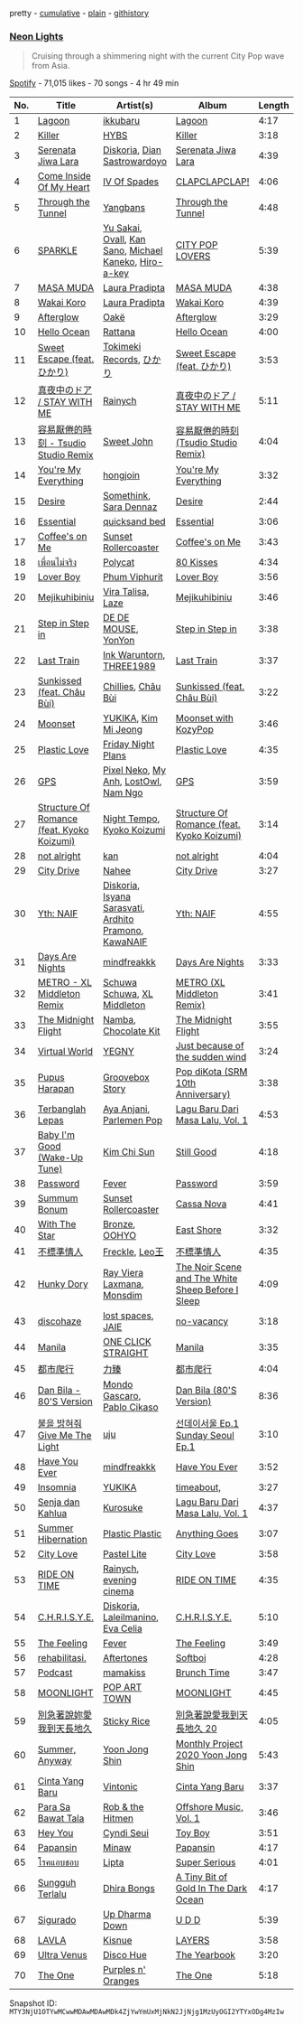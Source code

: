 pretty - [cumulative](/playlists/cumulative/37i9dQZF1DWZQ9qjpEt3QA.md) - [plain](/playlists/plain/37i9dQZF1DWZQ9qjpEt3QA) - [githistory](https://github.githistory.xyz/mackorone/spotify-playlist-archive/blob/main/playlists/plain/37i9dQZF1DWZQ9qjpEt3QA)

### [Neon Lights](https://open.spotify.com/playlist/37i9dQZF1DWZQ9qjpEt3QA)

> Cruising through a shimmering night with the current City Pop wave from Asia.

[Spotify](https://open.spotify.com/user/spotify) - 71,015 likes - 70 songs - 4 hr 49 min

| No. | Title | Artist(s) | Album | Length |
|---|---|---|---|---|
| 1 | [Lagoon](https://open.spotify.com/track/3NLMY8Wh4hUC32sPANETIA) | [ikkubaru](https://open.spotify.com/artist/3jOVGGa69UVA6d1InnQabx) | [Lagoon](https://open.spotify.com/album/2QGfhTS180MI7eSFO0Uc8E) | 4:17 |
| 2 | [Killer](https://open.spotify.com/track/0skOmSnfoOEOjCvkkvymhz) | [HYBS](https://open.spotify.com/artist/4mr4X9nJC8DPlNukWbgAaI) | [Killer](https://open.spotify.com/album/1PAYLLRK9lMJQVZlWpPkjr) | 3:18 |
| 3 | [Serenata Jiwa Lara](https://open.spotify.com/track/7ivFVBVYH5akFOtOAyeJ4j) | [Diskoria](https://open.spotify.com/artist/4Z9pg3LzMfuuSgl3hMDYuG), [Dian Sastrowardoyo](https://open.spotify.com/artist/2z03bPWIFofruoPDCNj7GG) | [Serenata Jiwa Lara](https://open.spotify.com/album/3nDWFZkpTnxeyAHs4348DQ) | 4:39 |
| 4 | [Come Inside Of My Heart](https://open.spotify.com/track/3Eb5sztvEMa0Mqnb8DUAlU) | [IV Of Spades](https://open.spotify.com/artist/4k9wp4ipHdA1bu1T4x1ZTG) | [CLAPCLAPCLAP!](https://open.spotify.com/album/5mGR6qKnpILzSzq1yyAUXk) | 4:06 |
| 5 | [Through the Tunnel](https://open.spotify.com/track/0yuCGyf9UYFjoxQuJqJTm3) | [Yangbans](https://open.spotify.com/artist/2YnwThp48Nrhtf7JIBCpbu) | [Through the Tunnel](https://open.spotify.com/album/1AGVQTchxNPR1BCLzK83CI) | 4:48 |
| 6 | [SPARKLE](https://open.spotify.com/track/14Z9RrWIwkULvaOpppqAxb) | [Yu Sakai](https://open.spotify.com/artist/2rgC29v3ZYaGgbzPGh3d9Y), [Ovall](https://open.spotify.com/artist/5fajxqVLxJxAzMvZn0AGIv), [Kan Sano](https://open.spotify.com/artist/5b3ZFm6P1lpZIASMDnBDs9), [Michael Kaneko](https://open.spotify.com/artist/36a3BbcVBJMiBGeHzpAxHb), [Hiro\-a\-key](https://open.spotify.com/artist/3xST4IdzibYK6K3IAtcaVe) | [CITY POP LOVERS](https://open.spotify.com/album/3Npp8Wobd8XRztK3xVVu48) | 5:39 |
| 7 | [MASA MUDA](https://open.spotify.com/track/0eSwUxNz2EFlGC7Wn5Lsra) | [Laura Pradipta](https://open.spotify.com/artist/3DjOjSvtE3thRSMBeBR4kH) | [MASA MUDA](https://open.spotify.com/album/53E46YfYxg4Wbogp1ihzSV) | 4:38 |
| 8 | [Wakai Koro](https://open.spotify.com/track/0diQ8YqtdoCaxy2xovKsMi) | [Laura Pradipta](https://open.spotify.com/artist/3DjOjSvtE3thRSMBeBR4kH) | [Wakai Koro](https://open.spotify.com/album/63teHEBVLWZYKuQtUDIjtL) | 4:39 |
| 9 | [Afterglow](https://open.spotify.com/track/38wNASXJl6tNRoVFpnctt9) | [Oakë](https://open.spotify.com/artist/5FFEE3urupCaWwOzfAfV4I) | [Afterglow](https://open.spotify.com/album/44WOydQRUhz1JihfRZT6Zi) | 3:29 |
| 10 | [Hello Ocean](https://open.spotify.com/track/31f410ElY7WUXOs51HVtmx) | [Rattana](https://open.spotify.com/artist/3cvn81dfHNBsjPglcn9XeL) | [Hello Ocean](https://open.spotify.com/album/4kl4SGRxJut7Lk069v2DPb) | 4:00 |
| 11 | [Sweet Escape \(feat\. ひかり\)](https://open.spotify.com/track/6Whj4AAx1Y2xSCJhpRvTpt) | [Tokimeki Records](https://open.spotify.com/artist/73vrL9RiKlSaQFo2izavC1), [ひかり](https://open.spotify.com/artist/7FqXFvzwNYVhW12u5O3yUc) | [Sweet Escape \(feat\. ひかり\)](https://open.spotify.com/album/6QWulBLmOcERqXcs2tSxh6) | 3:53 |
| 12 | [真夜中のドア / STAY WITH ME](https://open.spotify.com/track/7pFNLw96R1V5Yxwu0Pw3ie) | [Rainych](https://open.spotify.com/artist/3dTzeO0QCd86cXSgQ04Y3r) | [真夜中のドア / STAY WITH ME](https://open.spotify.com/album/410VVfLKnd8YjwPRCZi4hI) | 5:11 |
| 13 | [容易厭倦的時刻 \- Tsudio Studio Remix](https://open.spotify.com/track/308LFXPTq5qZgqZpKzBr33) | [Sweet John](https://open.spotify.com/artist/78UcIEW1VFh2WOgNk0E7mm) | [容易厭倦的時刻 \(Tsudio Studio Remix\)](https://open.spotify.com/album/3LxPlbXVlRges9ZoZbkwv5) | 4:04 |
| 14 | [You're My Everything](https://open.spotify.com/track/77wZQJsPyqE4hYg2AXsNhu) | [hongjoin](https://open.spotify.com/artist/2zDF6PeSxBlLKma4IMAlLu) | [You're My Everything](https://open.spotify.com/album/6S5BlJeryFRwxm6ApQ6ncz) | 3:32 |
| 15 | [Desire](https://open.spotify.com/track/3xnBJVytupb5FhfOHwjwER) | [Somethink](https://open.spotify.com/artist/7L8UCXrauhPxujACcmrExI), [Sara Dennaz](https://open.spotify.com/artist/7EWf5ShQantyDNV3dYtTst) | [Desire](https://open.spotify.com/album/1BssOlfQL1Mc4BKMzmRXDG) | 2:44 |
| 16 | [Essential](https://open.spotify.com/track/5jtEduKSyyJXEE6IbZFLJR) | [quicksand bed](https://open.spotify.com/artist/5PHCGqnqL1dzGEud0XL2ym) | [Essential](https://open.spotify.com/album/6WdkSCs0MlShCNo8FQTNC0) | 3:06 |
| 17 | [Coffee's on Me](https://open.spotify.com/track/3P2bJaakq9DyvGCco9Ddhx) | [Sunset Rollercoaster](https://open.spotify.com/artist/7BqRcZsHYYQeqMAOp7e532) | [Coffee's on Me](https://open.spotify.com/album/0dFsQp0ZUhABhxJX0eeBeD) | 3:43 |
| 18 | [เพื่อนไม่จริง](https://open.spotify.com/track/05WHgjtWx32x40VmFkLnOd) | [Polycat](https://open.spotify.com/artist/1ssEwBiz4ZKrbgR6o8vOeg) | [80 Kisses](https://open.spotify.com/album/4z8dyovQ2XGFESeEeRam95) | 4:34 |
| 19 | [Lover Boy](https://open.spotify.com/track/2rd4FH1cSaWGc0ZiUaMbX9) | [Phum Viphurit](https://open.spotify.com/artist/5mqguTgtaoCMNMZD6txCh6) | [Lover Boy](https://open.spotify.com/album/6q6pANmFQbMk7KzlzNeBep) | 3:56 |
| 20 | [Mejikuhibiniu](https://open.spotify.com/track/0wBdb4pmz0hyyI0M6ilZTy) | [Vira Talisa](https://open.spotify.com/artist/51Ssgb0bFNfHyAXc3Fpmuv), [Laze](https://open.spotify.com/artist/1IqTdUbQ33vM6tbV1fiWKZ) | [Mejikuhibiniu](https://open.spotify.com/album/5ErP3mluV25TH2ncKKcWM4) | 3:46 |
| 21 | [Step in Step in](https://open.spotify.com/track/0qzFZw1TWpnc2XyGM8lhKs) | [DE DE MOUSE](https://open.spotify.com/artist/1mZtAFuxFAgqmTCqfKLWoj), [YonYon](https://open.spotify.com/artist/31cQ1UZ89lT9gFf6bvADZl) | [Step in Step in](https://open.spotify.com/album/43riaF3pwPBkCthmadVPu4) | 3:38 |
| 22 | [Last Train](https://open.spotify.com/track/3QnxZYQmOOvIRtVj3i9Ipa) | [Ink Waruntorn](https://open.spotify.com/artist/1Twi7NfmUzbXF7lEMaGCqF), [THREE1989](https://open.spotify.com/artist/43pUK083tLA3lk3JQr5ATn) | [Last Train](https://open.spotify.com/album/4XVsm1ov9k7FLTotdBG82G) | 3:37 |
| 23 | [Sunkissed \(feat\. Châu Bùi\)](https://open.spotify.com/track/1HQcB17Uevy4vdHlsuqCqe) | [Chillies](https://open.spotify.com/artist/2xvW7dgL1640K8exTcRMS4), [Châu Bùi](https://open.spotify.com/artist/6mKDR6IdsyqRp38x1uigAR) | [Sunkissed \(feat\. Châu Bùi\)](https://open.spotify.com/album/2greZVau20V2fjDYKe7PcK) | 3:22 |
| 24 | [Moonset](https://open.spotify.com/track/1fQrmSaN8EOxbZQrFcihQZ) | [YUKIKA](https://open.spotify.com/artist/4RfI1z9u2xIc5Qnqac4JbO), [Kim Mi Jeong](https://open.spotify.com/artist/62i8ukH7NagOk7lZE6B3xA) | [Moonset with KozyPop](https://open.spotify.com/album/1XULv2rBeMhr16Pq3HFP19) | 3:46 |
| 25 | [Plastic Love](https://open.spotify.com/track/0K9rIsZfdlzAoOEWyeFQYM) | [Friday Night Plans](https://open.spotify.com/artist/71YfYiTx6KAZFJfKaNYueQ) | [Plastic Love](https://open.spotify.com/album/0r4h34q8ZTo1LvtXb1fIG6) | 4:35 |
| 26 | [GPS](https://open.spotify.com/track/7mSXu1Q76JGPLYolCKp3Xw) | [Pixel Neko](https://open.spotify.com/artist/6lKBdKySIpWUb4tA7hYzU7), [My Anh](https://open.spotify.com/artist/3C9BZr3AmjZ89zzcOdkA4i), [LostOwl](https://open.spotify.com/artist/2nO3NsrkKhV3cBI7X1wYbb), [Nam Ngo](https://open.spotify.com/artist/5rEpvWrgw0tvax27frKVlH) | [GPS](https://open.spotify.com/album/1dabh9kedSOCHQSXE1cYsN) | 3:59 |
| 27 | [Structure Of Romance \(feat\. Kyoko Koizumi\)](https://open.spotify.com/track/4KPJNptJJe00Jy3YBMXqe4) | [Night Tempo](https://open.spotify.com/artist/76B4kqqCUdVdAo9AG5LNWF), [Kyoko Koizumi](https://open.spotify.com/artist/47CIQFAst7iOrRZ16XOfP8) | [Structure Of Romance \(feat\. Kyoko Koizumi\)](https://open.spotify.com/album/4YDaCT2bUZtIEaXhjAM100) | 3:14 |
| 28 | [not alright](https://open.spotify.com/track/3qvK5qHvwP1mX6g9lOF2dJ) | [kan](https://open.spotify.com/artist/1lBTgx2dax8DTyeZ4URvzZ) | [not alright](https://open.spotify.com/album/4UrsL2atzrnEEeVeSxlfRB) | 4:04 |
| 29 | [City Drive](https://open.spotify.com/track/1lKA6Qy1QbzSeF0Ec7iolp) | [Nahee](https://open.spotify.com/artist/5uTRxWUE0w5hHOui1lbQjD) | [City Drive](https://open.spotify.com/album/2oAZ4ieVQt9DWutbX2jKB1) | 3:27 |
| 30 | [Yth: NAIF](https://open.spotify.com/track/0YuZ7HexTHIw6Dm2n9ZDab) | [Diskoria](https://open.spotify.com/artist/4Z9pg3LzMfuuSgl3hMDYuG), [Isyana Sarasvati](https://open.spotify.com/artist/05CRzFTp7TouOXPuH6Tapu), [Ardhito Pramono](https://open.spotify.com/artist/3TkSKriI4EZmTxSFyzs0fd), [KawaNAIF](https://open.spotify.com/artist/3VRqVXKE255LdwstWIkl0W) | [Yth: NAIF](https://open.spotify.com/album/4nANc60JTeBPqn2j2ZvJZl) | 4:55 |
| 31 | [Days Are Nights](https://open.spotify.com/track/2zSpr0FRXXuXzUtwK80bPF) | [mindfreakkk](https://open.spotify.com/artist/72eq3oLf1MBNNAZNv0Ua0a) | [Days Are Nights](https://open.spotify.com/album/7fxotoulbnoQ3r5z5MztBM) | 3:33 |
| 32 | [METRO \- XL Middleton Remix](https://open.spotify.com/track/52QdtRrirgHtZJ6JLSbpD8) | [Schuwa Schuwa](https://open.spotify.com/artist/3Zcl5m1Mre2ZlfVU7xYSC8), [XL Middleton](https://open.spotify.com/artist/6jvRzmQ1J8Kr2QEi6JzQmh) | [METRO \(XL Middleton Remix\)](https://open.spotify.com/album/4QAelJ3mjmDtK9tkGOblvV) | 3:41 |
| 33 | [The Midnight Flight](https://open.spotify.com/track/5dkRhWKooE7u39PHvke1i2) | [Namba](https://open.spotify.com/artist/3f6vHFzOFH0pHidakH57Gy), [Chocolate Kit](https://open.spotify.com/artist/4j5XaWuESB6OHy4Eblktqw) | [The Midnight Flight](https://open.spotify.com/album/5h87AL0dOom7DOBgmFkgCK) | 3:55 |
| 34 | [Virtual World](https://open.spotify.com/track/3GlQyFwsP9SbqDbLws67FO) | [YEGNY](https://open.spotify.com/artist/2bLAgTUhO43UF0DhE7Rrm4) | [Just because of the sudden wind](https://open.spotify.com/album/5xiBNgDcroZnam0CXegDOu) | 3:24 |
| 35 | [Pupus Harapan](https://open.spotify.com/track/1ABvISIP8cNOF3T8krbYC7) | [Groovebox Story](https://open.spotify.com/artist/4bHOW2FNQ5JAEWBAQoVQB5) | [Pop diKota \(SRM 10th Anniversary\)](https://open.spotify.com/album/200pEAgk87ajUpHGty4MDJ) | 3:38 |
| 36 | [Terbanglah Lepas](https://open.spotify.com/track/0mLvVZ14uhcPI7dbOJ69Un) | [Aya Anjani](https://open.spotify.com/artist/3nslXNEDlUex5fcETXA5Lf), [Parlemen Pop](https://open.spotify.com/artist/4GPfmTXPBtz1eIdrdNOB3e) | [Lagu Baru Dari Masa Lalu, Vol\. 1](https://open.spotify.com/album/5b2swSWZfAc8EZ5v0VTzSi) | 4:53 |
| 37 | [Baby I'm Good \(Wake\-Up Tune\)](https://open.spotify.com/track/0Dhd8t73mR5sqwDOO21ag2) | [Kim Chi Sun](https://open.spotify.com/artist/6R5x0FCE48rOtZjazPbRyh) | [Still Good](https://open.spotify.com/album/4qBbqh8QtYLOHyRbpQ2nZx) | 4:18 |
| 38 | [Password](https://open.spotify.com/track/3Th1HFNWilrRJyIvjBxNj5) | [Fever](https://open.spotify.com/artist/78emMqMZWaWiYUGSlXwIxw) | [Password](https://open.spotify.com/album/4rgVJF3Omwi23EJ0Nvc8ec) | 3:59 |
| 39 | [Summum Bonum](https://open.spotify.com/track/1i0GPOOiWudGbWlApdADbp) | [Sunset Rollercoaster](https://open.spotify.com/artist/7BqRcZsHYYQeqMAOp7e532) | [Cassa Nova](https://open.spotify.com/album/7qDgQiJVHJwOiFtYCBYIxn) | 4:41 |
| 40 | [With The Star](https://open.spotify.com/track/5v7RICydLLBV5AKoCRmfrG) | [Bronze](https://open.spotify.com/artist/4YJiSEvipvRRttmmpvT3U7), [OOHYO](https://open.spotify.com/artist/50Zu2bK9y5UAtD0jcqk5VX) | [East Shore](https://open.spotify.com/album/3haGGKVIiuJ8wlJBriAhPP) | 3:32 |
| 41 | [不標準情人](https://open.spotify.com/track/5TlQjk6LfvsGbnNOR555va) | [Freckle](https://open.spotify.com/artist/0LWVgqTRkGQkN6Txprc6LF), [Leo王](https://open.spotify.com/artist/5Zn94mKQQYVZUvhiIXeXdP) | [不標準情人](https://open.spotify.com/album/5ue5bCo48QRPUOi7y8Egj1) | 4:35 |
| 42 | [Hunky Dory](https://open.spotify.com/track/79s8CsG6AxcfPxyLVvlFqf) | [Ray Viera Laxmana](https://open.spotify.com/artist/4d71lT61WEn2SsjEgeSbBf), [Monsdim](https://open.spotify.com/artist/4TSyT8NNuZfgzHVAfsnkQv) | [The Noir Scene and The White Sheep Before I Sleep](https://open.spotify.com/album/551bI1L2hl1saZBLyALX0t) | 4:09 |
| 43 | [discohaze](https://open.spotify.com/track/7x7CRaBCFtmKFAbc9N3iwx) | [lost spaces](https://open.spotify.com/artist/387YZVajWRq3ZPiCxiX07b), [JAIE](https://open.spotify.com/artist/74Zk4BaTpscIf6k04UoCds) | [no\-vacancy](https://open.spotify.com/album/5DrKVvCMN1ail6mAmnobXq) | 3:18 |
| 44 | [Manila](https://open.spotify.com/track/32OLhhBNdDypGemTbxDavN) | [ONE CLICK STRAIGHT](https://open.spotify.com/artist/457BGAQIRpxlvY5gcbDjUQ) | [Manila](https://open.spotify.com/album/0W2sFOFR8ZRKjJ520qFyR6) | 3:35 |
| 45 | [都市爬行](https://open.spotify.com/track/1HOSSdZd96ZdBrLGsngL13) | [力臻](https://open.spotify.com/artist/41OlgB0qOZFB786hN2CP1k) | [都市爬行](https://open.spotify.com/album/6OXwU2yLe6IAKTlK4qMgmS) | 4:04 |
| 46 | [Dan Bila \- 80'S Version](https://open.spotify.com/track/5lev02UnV726JTgVEfgudy) | [Mondo Gascaro](https://open.spotify.com/artist/6x92tfaXHuPBctPxrfTeMY), [Pablo Cikaso](https://open.spotify.com/artist/6TbuyXmFnfO8OvW0KrhIKS) | [Dan Bila \(80'S Version\)](https://open.spotify.com/album/6A48UOi3IqLK6R3S8TcQc2) | 8:36 |
| 47 | [불을 밝혀줘 Give Me The Light](https://open.spotify.com/track/1kTFcaOrSmY4XqneDu3oRm) | [uju](https://open.spotify.com/artist/6g2HsIivvQ7UGirVhksd92) | [선데이서울 Ep.1 Sunday Seoul Ep.1](https://open.spotify.com/album/0e1xGcRS9hvmVjfDRaFK6V) | 3:10 |
| 48 | [Have You Ever](https://open.spotify.com/track/6lMcbUMHMDkGCiuj8Dm5BL) | [mindfreakkk](https://open.spotify.com/artist/72eq3oLf1MBNNAZNv0Ua0a) | [Have You Ever](https://open.spotify.com/album/5Zc4mgLhFNdsjzqeIdPvIv) | 3:52 |
| 49 | [Insomnia](https://open.spotify.com/track/0AAEFC3RGirgzRFhi44Y79) | [YUKIKA](https://open.spotify.com/artist/4RfI1z9u2xIc5Qnqac4JbO) | [timeabout,](https://open.spotify.com/album/1cBAfX0otvkoIOI6HtOrAc) | 3:27 |
| 50 | [Senja dan Kahlua](https://open.spotify.com/track/0YtWMWrO3A5urhzDFAzTgx) | [Kurosuke](https://open.spotify.com/artist/5Le7DsHESXGLb12JNKPpnR) | [Lagu Baru Dari Masa Lalu, Vol\. 1](https://open.spotify.com/album/5b2swSWZfAc8EZ5v0VTzSi) | 4:37 |
| 51 | [Summer Hibernation](https://open.spotify.com/track/7h9y9f4gE9u3NmC89d0Flb) | [Plastic Plastic](https://open.spotify.com/artist/0YjEWrRKD9nBJfeF5eLdBd) | [Anything Goes](https://open.spotify.com/album/1i8cyjNDcIzXTKznYzfF9a) | 3:07 |
| 52 | [City Love](https://open.spotify.com/track/74dVN7rzRYU9R8RDkpVxNU) | [Pastel Lite](https://open.spotify.com/artist/7BSBLoz0qlHdjqZEdmA6U5) | [City Love](https://open.spotify.com/album/44G2reK3LwLKagXmoDx8H7) | 3:58 |
| 53 | [RIDE ON TIME](https://open.spotify.com/track/7a6Gj71tooMRmxcZwdGNnh) | [Rainych](https://open.spotify.com/artist/3dTzeO0QCd86cXSgQ04Y3r), [evening cinema](https://open.spotify.com/artist/6NQ3DibpWMigY2cXJr9KYv) | [RIDE ON TIME](https://open.spotify.com/album/5nS4tUBMNOf9ZX8bd5bgbl) | 4:35 |
| 54 | [C.H.R.I.S.Y.E.](https://open.spotify.com/track/42si4ikg5dh732gPuQ0xHb) | [Diskoria](https://open.spotify.com/artist/4Z9pg3LzMfuuSgl3hMDYuG), [Laleilmanino](https://open.spotify.com/artist/3Wf4i7kB01QI2wQlEgxKFm), [Eva Celia](https://open.spotify.com/artist/0D0AtqH4LxV9AkcdMqKkLY) | [C.H.R.I.S.Y.E.](https://open.spotify.com/album/3CVNmMgqfF8Rr3tiOqFvkH) | 5:10 |
| 55 | [The Feeling](https://open.spotify.com/track/4fGRVDUgCCAtPkZAy6E7T9) | [Fever](https://open.spotify.com/artist/78emMqMZWaWiYUGSlXwIxw) | [The Feeling](https://open.spotify.com/album/0nQTMDFUcsoxCHsSUoO2J9) | 3:49 |
| 56 | [rehabilitasi.](https://open.spotify.com/track/6vhnz5MiMTbk42oUoYnCh7) | [Aftertones](https://open.spotify.com/artist/48ltWo8j0jJsy7Ly2XDgqc) | [Softboi](https://open.spotify.com/album/4d7cclZUEfdz0fHFPg0GRG) | 4:28 |
| 57 | [Podcast](https://open.spotify.com/track/7uCA0lY4vsR98wcAwATSCO) | [mamakiss](https://open.spotify.com/artist/5itRWli5gwKtm3WHcxeSGJ) | [Brunch Time](https://open.spotify.com/album/2ZOl7gmy5ShGP0yLESQu6Q) | 3:47 |
| 58 | [MOONLIGHT](https://open.spotify.com/track/3R65jxrYZy7oRvmrBnox7J) | [POP ART TOWN](https://open.spotify.com/artist/6nu39YK7u99qv6JdygWuxG) | [MOONLIGHT](https://open.spotify.com/album/2awLWuhPKSgSJWrqSSWS1j) | 4:45 |
| 59 | [別急著說妳愛我到天長地久](https://open.spotify.com/track/1BhjeUl8YkY20lfmpmwfAj) | [Sticky Rice](https://open.spotify.com/artist/3WKrI3XoAOlmHlR9cl6M11) | [別急著說愛我到天長地久 20](https://open.spotify.com/album/0vKhnsFBuItT2ufOlX9RAi) | 4:05 |
| 60 | [Summer, Anyway](https://open.spotify.com/track/2UnKYBjiwH3AK14PXJRWzv) | [Yoon Jong Shin](https://open.spotify.com/artist/0hW1muryuCdZLfjoLrUhnw) | [Monthly Project 2020 Yoon Jong Shin](https://open.spotify.com/album/0aQdWBzoZP9MFmYW9N68FK) | 5:43 |
| 61 | [Cinta Yang Baru](https://open.spotify.com/track/60B0QJiu537CpR271O0ael) | [Vintonic](https://open.spotify.com/artist/656eL5tEeJqWHwvkJn5TIW) | [Cinta Yang Baru](https://open.spotify.com/album/4VY2hVNomWfL1TDgVCoVp8) | 3:37 |
| 62 | [Para Sa Bawat Tala](https://open.spotify.com/track/1XCAAVAfZQYnNymGIf87Ci) | [Rob & the Hitmen](https://open.spotify.com/artist/403zqZkXe0eu3LaDHRzXan) | [Offshore Music, Vol\. 1](https://open.spotify.com/album/26oMuuJGRoanfk3lyUOoHs) | 3:46 |
| 63 | [Hey You](https://open.spotify.com/track/33DSizc0awGwq4MEBX7vYg) | [Cyndi Seui](https://open.spotify.com/artist/6Vl77bkShN9BMikIfhdHG9) | [Toy Boy](https://open.spotify.com/album/2GlRBipf5fOYz9gSGICgyG) | 3:51 |
| 64 | [Papansin](https://open.spotify.com/track/3cdVZ0zqOHl8cS0bR06oKZ) | [Minaw](https://open.spotify.com/artist/3WDWdGrDmyczFUkPPkd8aK) | [Papansin](https://open.spotify.com/album/3p1jcWloxr38uAQKB1AiHf) | 4:17 |
| 65 | [โรคแอบชอบ](https://open.spotify.com/track/77yWW5kFvEnOknfGeKSl6I) | [Lipta](https://open.spotify.com/artist/2DaMrZndfGgM3yd9ivadRC) | [Super Serious](https://open.spotify.com/album/4QCpZmpuRq2ulKKBeHxNfa) | 4:01 |
| 66 | [Sungguh Terlalu](https://open.spotify.com/track/7wQDwTshgxYJyXmdVR9ncE) | [Dhira Bongs](https://open.spotify.com/artist/1OnA7BIptSxofkEpSipGhV) | [A Tiny Bit of Gold In The Dark Ocean](https://open.spotify.com/album/2ye0rT388zwLfuvv4RdRM0) | 4:17 |
| 67 | [Sigurado](https://open.spotify.com/track/4XCFHies3PCuxqzGJaKsu6) | [Up Dharma Down](https://open.spotify.com/artist/3wbCeEPAW6po7J46netxMT) | [U D D](https://open.spotify.com/album/1soFNLmLx08oNlhgBtQB5g) | 5:39 |
| 68 | [LAVLA](https://open.spotify.com/track/5RiDkhVXWyMlh51wSGV8tU) | [Kisnue](https://open.spotify.com/artist/64A4Dn0L0xf7GTreuOgJ1F) | [LAYERS](https://open.spotify.com/album/1DS9Xblo2wodlneXD9nXYw) | 3:58 |
| 69 | [Ultra Venus](https://open.spotify.com/track/0QhWeC7nAvAOyKNA279gRT) | [Disco Hue](https://open.spotify.com/artist/6k0tAEcYn1sa2M3EZhlEfw) | [The Yearbook](https://open.spotify.com/album/6Zqb6O4wNqSwUe6uR6Bdpo) | 3:20 |
| 70 | [The One](https://open.spotify.com/track/3ToRoy9OQHoiz662kJvTTu) | [Purples n' Oranges](https://open.spotify.com/artist/2TmqQRA5s51zD2C4zbiqPq) | [The One](https://open.spotify.com/album/1mHIev96eFTEdby7dAoT67) | 5:18 |

Snapshot ID: `MTY3NjU1OTYwMCwwMDAwMDAwMDk4ZjYwYmUxMjNkN2JjNjg1MzUyOGI2YTYxODg4MzIw`
